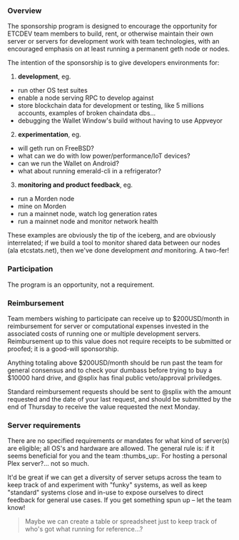 ### Overview
The sponsorship program is designed to encourage the opportunity for ETCDEV team members to build, rent, or otherwise maintain their own server or servers for development work with team technologies, with an encouraged emphasis on at least running a permanent geth node or nodes.

The intention of the sponsorship is to give developers environments for:

1. __development__, eg.
  - run other OS test suites
  - enable a node serving RPC to develop against
  - store blockchain data for development or testing, like 5 millions accounts, examples of broken chaindata dbs...
  - debugging the Wallet Window's build without having to use Appveyor
2. __experimentation__, eg.
  - will geth run on FreeBSD?
  - what can we do with low power/performance/IoT devices?
  - can we run the Wallet on Android?
  - what about running emerald-cli in a refrigerator?
3. __monitoring and product feedback__, eg.
  - run a Morden node
  - mine on Morden
  - run a mainnet node, watch log generation rates
  - run a mainnet node and monitor network health

These examples are obviously the tip of the iceberg, and are obviously interrelated; if we build a tool to monitor shared data between our nodes (ala etcstats.net), then we've done development _and_ monitoring. A two-fer!

### Participation
The program is an opportunity, not a requirement.

### Reimbursement
Team members wishing to participate can receive up to $200USD/month in reimbursement for server or computational expenses invested in the associated costs of running one or multiple development servers. Reimbursement up to this value does not require receipts to be submitted or proofed; it is a good-will sponsorship.

Anything totaling above $200USD/month should be run past the team for general consensus and to check your dumbass before trying to buy a $10000 hard drive, and @splix has final public veto/approval priviledges.

Standard reimbursement requests should be sent to @splix with the amount requested and the date of your last request, and should be submitted by the end of Thursday to receive the value requested the next Monday.

### Server requirements
There are no specified requirements or mandates for what kind of server(s)
are eligible; all OS's and hardware are allowed. The general rule is: if it seems beneficial for you and the team :thumbs_up:. For hosting a personal Plex server?... not so much.

It'd be great if we can get a diversity of server setups across the team to keep track of and experiment with "funky" systems, as well as keep "standard" systems close and in-use to expose ourselves to direct feedback for general use cases. If you get something spun up – let the team know!

> Maybe we can create a table or spreadsheet just to keep track of who's got what running for reference...?

